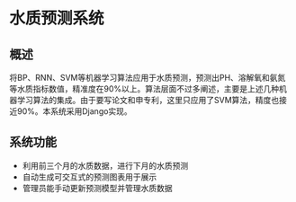 # 水质预测系统

## 概述

将BP、RNN、SVM等机器学习算法应用于水质预测，预测出PH、溶解氧和氨氮等水质指标数值，精准度在90%以上。算法层面不过多阐述，主要是上述几种机器学习算法的集成。由于要写论文和申专利，这里只应用了SVM算法，精度也接近90%。本系统采用Django实现。

## 系统功能

+ 利用前三个月的水质数据，进行下月的水质预测
+ 自动生成可交互式的预测图表用于展示
+ 管理员能手动更新预测模型并管理水质数据

